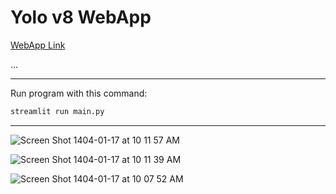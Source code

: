 # Yolo v8 WebApp
[WebApp Link](https://yolov8-webapp.streamlit.app)

...

---
Run program with this command:

```bash
streamlit run main.py
```

---
![Screen Shot 1404-01-17 at 10 11 57 AM](https://github.com/user-attachments/assets/16aa972a-01de-4c0c-99a5-efe7d138ad22)

![Screen Shot 1404-01-17 at 10 11 39 AM](https://github.com/user-attachments/assets/d70f0404-7aeb-49ac-8cbd-037b1b70a696)

![Screen Shot 1404-01-17 at 10 07 52 AM](https://github.com/user-attachments/assets/d24e6262-cdf6-44da-8833-de238218735b)
